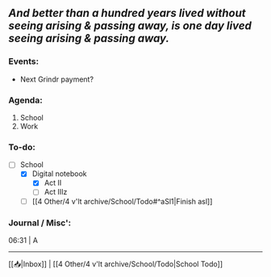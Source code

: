 *And better than a hundred years lived without seeing arising & passing away, is one day lived seeing arising & passing away.*
---
### Events:
- Next Grindr payment?

### Agenda:
1. School
2. Work

### To-do:
- [ ] School
	- [x] Digital notebook
		- [x] Act II
		- [ ] Act IIIz
	- [ ] [[4 Other/4 v'lt archive/School/Todo#^aSl1|Finish asl]]

### Journal / Misc':
06:31 | A

---
[[📥|Inbox]] | [[4 Other/4 v'lt archive/School/Todo|School Todo]]